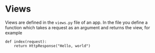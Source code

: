 # Views

Views are defined in the `views.py` file of an app. In the file you define a function which takes a request as an argument and returns the view, for example

```text
def index(request):
    return HttpResponse("Hello, world")
```

